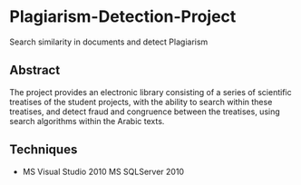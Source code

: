 # Plagiarism-Detection-Project
Search similarity in documents and detect Plagiarism 
## Abstract
The project provides an electronic library consisting of a series of scientific treatises of the student projects, with the ability to search within these treatises, and detect fraud and congruence between the treatises, using search algorithms within the Arabic texts.
## Techniques
- MS Visual Studio 2010
MS SQLServer 2010
